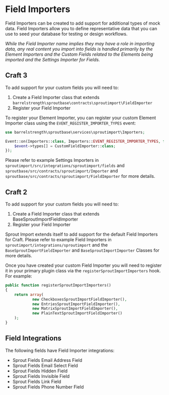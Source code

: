 # Field Importers

Field Importers can be created to add support for additional types of mock data. Field Importers allow you to define representative data that you can use to seed your database for testing or design workflows.

_While the Field Importer name implies they may have a role in importing data, any real content you import into fields is handled primarily by the Element Importers and the Custom Fields related to the Elements being imported and the Settings Importer for Fields._

## Craft 3

To add support for your custom fields you will need to:

1. Create a Field Importer class that extends `barrelstrength\sproutbase\contracts\sproutimport\FieldImporter`
2. Register your Field Importer

To register your Element Importer, you can register your custom Element Importer class using the `EVENT_REGISTER_IMPORTER_TYPES` event:

``` php
use barrelstrength\sproutbase\services\sproutimport\Importers;

Event::on(Importers::class, Importers::EVENT_REGISTER_IMPORTER_TYPES, function(RegisterComponentTypesEvent $event) {
    $event->types[] = CustomFieldImporter::class;
});
```

Please refer to example Settings Importers in `sproutimport/src/integrations/sproutimport/fields` and `sproutbase/src/contracts/sproutimport/Importer` and `sproutbase/src/contracts/sproutimport/FieldImporter` for more details.

## Craft 2

To add support for your custom fields you will need to:

1. Create a Field Importer class that extends BaseSproutImportFieldImporter
2. Register your Field Importer

Sprout Import extends itself to add support for the default Field Importers for Craft. Please refer to example Field Importers in `sproutimport/integrations/sproutimport` and the `BaseSproutImportFieldImporter` and `BaseSproutImportImporter` Classes for more details. 

Once you have created your custom Field Importer you will need to register it in your primary plugin class via the `registerSproutImportImporters` hook. For example:

``` php
public function registerSproutImportImporters()
{
	return array(
			new CheckboxesSproutImportFieldImporter(),
			new EntriesSproutImportFieldImporter(),
			new MatrixSproutImportFieldImporter(),
			new PlainTextSproutImportFieldImporter()
	);
}
```

## Field Integrations

The following fields have Field Importer integrations:

- Sprout Fields Email Address Field
- Sprout Fields Email Select Field
- Sprout Fields Hidden Field
- Sprout Fields Invisible Field
- Sprout Fields Link Field
- Sprout Fields Phone Number Field